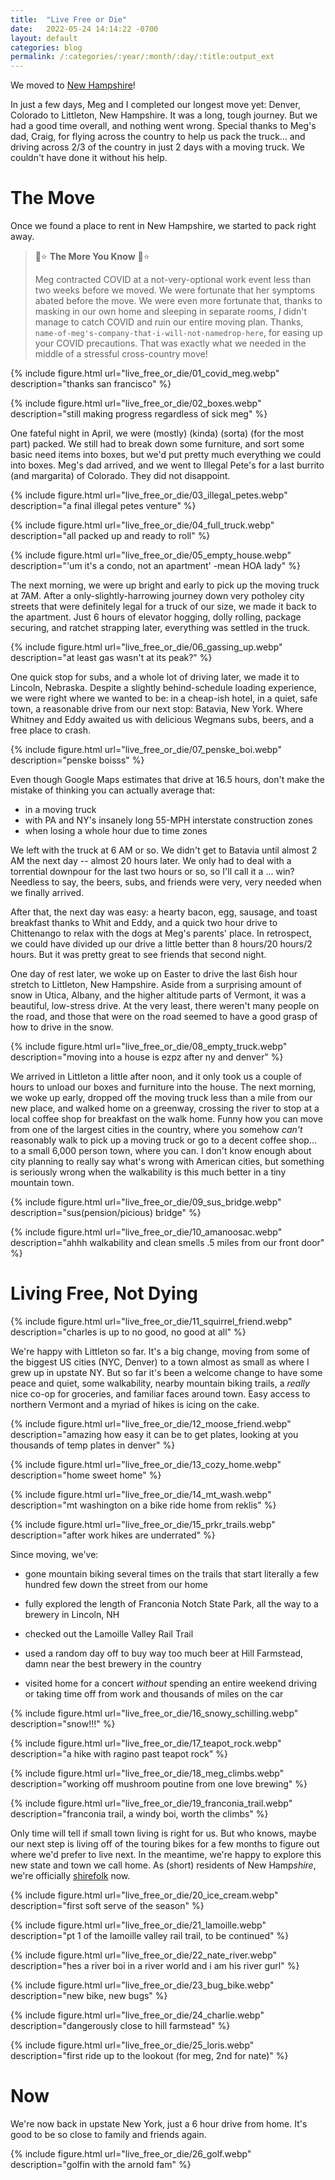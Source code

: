 ```yaml
---
title:  "Live Free or Die"
date:   2022-05-24 14:14:22 -0700
layout: default
categories: blog
permalink: /:categories/:year/:month/:day/:title:output_ext
---
```


We moved to [New Hampshire](https://breakingbad.fandom.com/wiki/Walt%27s_New_Hampshire_Cabin)!

In just a few days, Meg and I completed our longest move yet: Denver, Colorado to Littleton, New Hampshire. It was a long, tough journey. But we had a good
time overall, and nothing went wrong. Special thanks to Meg's dad, Craig, for flying across the country to help us pack the truck... and driving across 2/3 of the country in just 2 days with a moving truck. We couldn't have done it without his help.

<!-- readmore -->

# The Move

Once we found a place to rent in New Hampshire, we started to pack right away.

> 🌈⭐ **The More You Know** 🌈⭐
> 
> 
> Meg contracted COVID at a not-very-optional work event less than two
> weeks before we moved. We were fortunate that her symptoms abated before the
> move. We were even more fortunate that, thanks to masking in our own home and
> sleeping in separate rooms, *I* didn't manage to catch COVID and ruin our
> entire moving plan. Thanks,
> `name-of-meg's-company-that-i-will-not-namedrop-here`,
> for easing up your COVID precautions. That was exactly what we needed in the
> middle of a stressful cross-country move!

{% include figure.html url="live_free_or_die/01_covid_meg.webp" description="thanks san francisco" %}

{% include figure.html url="live_free_or_die/02_boxes.webp" description="still making progress regardless of sick meg" %}

One fateful night in April, we were (mostly) (kinda) (sorta) (for the most part) packed. We still had to break down some furniture, and sort some basic need items into boxes, but we'd put pretty much everything we could into boxes.
Meg's dad arrived, and we went to Illegal Pete's for a last burrito (and margarita) of Colorado. They did not disappoint.

{% include figure.html url="live_free_or_die/03_illegal_petes.webp" description="a final illegal petes venture" %}

{% include figure.html url="live_free_or_die/04_full_truck.webp" description="all packed up and ready to roll" %}

{% include figure.html url="live_free_or_die/05_empty_house.webp" description="'um it's a condo, not an apartment' -mean HOA lady" %}

The next morning, we were up bright and early to pick up the moving truck at 7AM. After a only-slightly-harrowing journey down very potholey city streets
that were definitely legal for a truck of our size, we made it back to the apartment. Just 6 hours of elevator hogging, dolly rolling, package securing,
and ratchet strapping later, everything was settled in the truck.

{% include figure.html url="live_free_or_die/06_gassing_up.webp" description="at least gas wasn't at its peak?" %}

One quick stop for subs, and a whole lot of driving later, we made it to
Lincoln, Nebraska. Despite a slightly behind-schedule loading experience,
we were right where we wanted to be: in a cheap-ish hotel, in a quiet, safe
town, a reasonable drive from our next stop: Batavia, New York. Where Whitney
and Eddy awaited us with delicious Wegmans subs, beers, and a free place to
crash.

{% include figure.html url="live_free_or_die/07_penske_boi.webp" description="penske boisss" %}

Even though Google Maps estimates that drive at 16.5 hours, don't make the
mistake of thinking you can actually average that:

- in a moving truck
- with PA and NY's insanely long 55-MPH interstate construction zones
- when losing a whole hour due to time zones

We left with the truck at 6 AM or so. We didn't get to Batavia until almost 2 AM the next day -- almost 20 hours later. We only had to deal with a torrential
downpour for the last two hours or so, so I'll call it a ... win? Needless to
say, the beers, subs, and friends were very, very needed when we finally arrived.

After that, the next day was easy: a hearty bacon, egg, sausage, and toast breakfast thanks to Whit and Eddy, and a quick two hour drive to Chittenango to
relax with the dogs at Meg's parents' place. In retrospect, we could have
divided up our drive a little better than 8 hours/20 hours/2 hours. But it was
pretty great to see friends that second night.

One day of rest later, we woke up on Easter to drive the last 6ish hour stretch
to Littleton, New Hampshire. Aside from a surprising amount of snow in Utica, Albany, and the higher altitude parts of Vermont, it was a beautiful, low-stress drive. At the very least, there weren't many people on the road, and those that were on the road seemed to have a good grasp of how to drive in the snow.

{% include figure.html url="live_free_or_die/08_empty_truck.webp" description="moving into a house is ezpz after ny and denver" %}

We arrived in Littleton a little after noon, and it only took us a couple of
hours to unload our boxes and furniture into the house. The next morning, we
woke up early, dropped off the moving truck less than a mile from our new place,
and walked home on a greenway, crossing the river to stop at a local coffee shop
for breakfast on the walk home. Funny how you can move from one of the largest
cities in the country, where you somehow *can't* reasonably walk to pick up a moving truck or go to a decent coffee shop... to a small 6,000 person town, where you can. I don't know enough about city planning to really say what's
wrong with American cities, but something is seriously wrong when the walkability is this much better in a tiny mountain town.

{% include figure.html url="live_free_or_die/09_sus_bridge.webp" description="sus(pension/picious) bridge" %}

{% include figure.html url="live_free_or_die/10_amanoosac.webp" description="ahhh walkability and clean smells .5 miles from our front door" %}


# Living Free, Not Dying

{% include figure.html url="live_free_or_die/11_squirrel_friend.webp" description="charles is up to no good, no good at all" %}

We're happy with Littleton so far. It's a big change, moving from some of
the biggest US cities (NYC, Denver) to a town almost as small as where I grew up in upstate NY. But so far it's been a welcome change to have some peace and quiet, some walkability, nearby mountain biking trails, a *really* nice co-op for groceries, and familiar faces around town. Easy access to northern Vermont and a myriad of hikes is icing on the cake.

{% include figure.html url="live_free_or_die/12_moose_friend.webp" description="amazing how easy it can be to get plates, looking at you thousands of temp plates in denver" %}

{% include figure.html url="live_free_or_die/13_cozy_home.webp" description="home sweet home" %}

{% include figure.html url="live_free_or_die/14_mt_wash.webp" description="mt washington on a bike ride home from reklis" %}

{% include figure.html url="live_free_or_die/15_prkr_trails.webp" description="after work hikes are underrated" %}

Since moving, we've:

- gone mountain biking several times on the trails that start literally a few hundred few down the street from our home

- fully explored the length of Franconia Notch State Park, all the way to a brewery in Lincoln, NH

- checked out the Lamoille Valley Rail Trail

- used a random day off to buy way too much beer at Hill Farmstead, damn near the best brewery in the country

- visited home for a concert *without* spending an entire weekend driving or taking time off from work and thousands of miles on the car

{% include figure.html url="live_free_or_die/16_snowy_schilling.webp" description="snow!!!" %}

{% include figure.html url="live_free_or_die/17_teapot_rock.webp" description="a hike with ragino past teapot rock" %}

{% include figure.html url="live_free_or_die/18_meg_climbs.webp" description="working off mushroom poutine from one love brewing" %}

{% include figure.html url="live_free_or_die/19_franconia_trail.webp" description="franconia trail, a windy boi, worth the climbs" %}

Only time will tell if small town living is right for us. But who knows, maybe our next step is living off of the touring bikes for a few months to figure out where we'd prefer to live next. In the meantime, we're happy to explore this new state and town we call home. As (short) residents of New Hamp*shire*, we're officially [shirefolk](http://www.elendor.net/index.php?title=Shirefolk&redirect=no) now.

{% include figure.html url="live_free_or_die/20_ice_cream.webp" description="first soft serve of the season" %}

{% include figure.html url="live_free_or_die/21_lamoille.webp" description="pt 1 of the lamoille valley rail trail, to be continued" %}

{% include figure.html url="live_free_or_die/22_nate_river.webp" description="hes a river boi in a river world and i am his river gurl" %}

{% include figure.html url="live_free_or_die/23_bug_bike.webp" description="new bike, new bugs" %}

{% include figure.html url="live_free_or_die/24_charlie.webp" description="dangerously close to hill farmstead" %}

{% include figure.html url="live_free_or_die/25_loris.webp" description="first ride up to the lookout (for meg, 2nd for nate)" %}

# Now

We're now back in upstate New York, just a 6 hour drive from home. It's good to be so close to family and friends again.

{% include figure.html url="live_free_or_die/26_golf.webp" description="golfin with the arnold fam" %}
